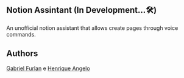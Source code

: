 ## Notion Assintant (In Development...🛠️)
An unofficial notion assistant that allows create pages through voice commands.

## Authors
[Gabriel Furlan](https://github.com/gabrielfurlan-dev) e [Henrique Angelo](https://github.com/Tamicktom)